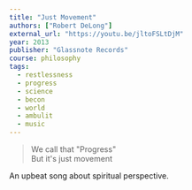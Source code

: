 ```yaml
---
title: "Just Movement"
authors: ["Robert DeLong"]
external_url: "https://youtu.be/jltoFSLtDjM"
year: 2013
publisher: "Glassnote Records"
course: philosophy
tags:
  - restlessness
  - progress
  - science
  - becon
  - world
  - ambulit
  - music
---
```


> We call that "Progress"  
But it's just movement

An upbeat song about spiritual perspective.
